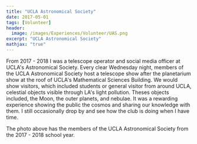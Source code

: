 ```yaml
---
title: "UCLA Astronomical Society"
date: 2017-05-01
tags: [Volunteer]
header:
  image: /images/Experiences/Volunteer/UAS.png
excerpt: "UCLA Astronomical Society"
mathjax: "true"
---
```

From 2017 - 2018 I was a telescope operator and social media officer at UCLA's Astronomical Society. Every clear Wednesday night, members of the UCLA Astronomical Society host a telescope show after the planetarium show at the roof of UCLA's Mathematical Sciences Building. We would show visitors, which included students or general visitor from around UCLA, celestial objects visible through LA's light pollution. Theses objects included, the Moon, the outer planets, and nebulae. It was a rewarding experience showing the public the cosmos and sharing our knowledge with them. I still occasionally drop by and see how the club is doing when I have time.

The photo above has the members of the UCLA Astronomical Society from the 2017 - 2018 school year.
